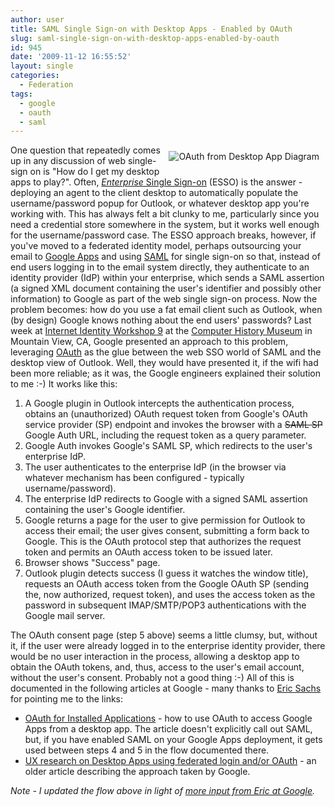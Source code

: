 ```yaml
---
author: user
title: SAML Single Sign-on with Desktop Apps - Enabled by OAuth
slug: saml-single-sign-on-with-desktop-apps-enabled-by-oauth
id: 945
date: '2009-11-12 16:55:52'
layout: single
categories:
  - Federation
tags:
  - google
  - oauth
  - saml
---
```


<span style="margin: 10px; float: right;">![OAuth from Desktop App Diagram](http://blog.superpat.com/wp-content/uploads/2009/11/InstalledOauthDiagramTN.png "InstalledOauthDiagramTN")</span> One question that repeatedly comes up in any discussion of web single-sign on is "How do I get my desktop apps to play?". Often, [_Enterprise_ Single Sign-on](http://en.wikipedia.org/wiki/Single_sign-on#Enterprise_Single_Sign-On) (ESSO) is the answer - deploying an agent to the client desktop to automatically populate the username/password popup for Outlook, or whatever desktop app you're working with. This has always felt a bit clunky to me, particularly since you need a credential store somewhere in the system, but it works well enough for the username/password case. The ESSO approach breaks, however, if you've moved to a federated identity model, perhaps outsourcing your email to [Google Apps](http://www.google.com/apps/) and using [SAML](http://saml.xml.org/) for single sign-on so that, instead of end users logging in to the email system directly, they authenticate to an identity provider (IdP) within your enterprise, which sends a SAML assertion (a signed XML document containing the user's identifier and possibly other information) to Google as part of the web single sign-on process. Now the problem becomes: how do you use a fat email client such as Outlook, when (by design) Google knows nothing about the end users' passwords? Last week at [Internet Identity Workshop 9](http://iiw.idcommons.net/Iiw9) at the [Computer History Museum](http://www.computerhistory.org/) in Mountain View, CA, Google presented an approach to this problem, leveraging [OAuth](http://oauth.net/) as the glue between the web SSO world of SAML and the desktop view of Outlook. Well, they would have presented it, if the wifi had been more reliable; as it was, the Google engineers explained their solution to me :-) It works like this:

1.  A Google plugin in Outlook intercepts the authentication process, obtains an (unauthorized) OAuth request token from Google's OAuth service provider (SP) endpoint and invokes the browser with a <span style="text-decoration: line-through;">SAML SP</span> Google Auth URL, including the request token as a query parameter.
2.  Google Auth invokes Google's SAML SP, which redirects to the user's enterprise IdP.
3.  The user authenticates to the enterprise IdP (in the browser via whatever mechanism has been configured - typically username/password).
4.  The enterprise IdP redirects to Google with a signed SAML assertion containing the user's Google identifier.
5.  Google returns a page for the user to give permission for Outlook to access their email; the user gives consent, submitting a form back to Google. This is the OAuth protocol step that authorizes the request token and permits an OAuth access token to be issued later.
6.  Browser shows "Success" page.
7.  Outlook plugin detects success (I guess it watches the window title), requests an OAuth access token from the Google OAuth SP (sending the, now authorized, request token), and uses the access token as the password in subsequent IMAP/SMTP/POP3 authentications with the Google mail server.

The OAuth consent page (step 5 above) seems a little clumsy, but, without it, if the user were already logged in to the enterprise identity provider, there would be no user interaction in the process, allowing a desktop app to obtain the OAuth tokens, and, thus, access to the user's email account, without the user's consent. Probably not a good thing :-) All of this is documented in the following articles at Google - many thanks to [Eric Sachs](http://eric.sachs.googlepages.com/) for pointing me to the links:

*   [OAuth for Installed Applications](http://code.google.com/apis/accounts/docs/OAuthForInstalledApps.html) - how to use OAuth to access Google Apps from a desktop app. The article doesn't explicitly call out SAML, but, if you have enabled SAML on your Google Apps deployment, it gets used between steps 4 and 5 in the flow documented there.
*   [UX research on Desktop Apps using federated login and/or OAuth](http://sites.google.com/site/oauthgoog/UXFedLogin/desktopapps) - an older article describing the approach taken by Google.

_Note - I updated the flow above in light of [more input from Eric at Google](http://blog.superpat.com/2009/11/12/saml-single-sign-on-with-desktop-apps-enabled-by-oauth/comment-page-1/#comment-804)._